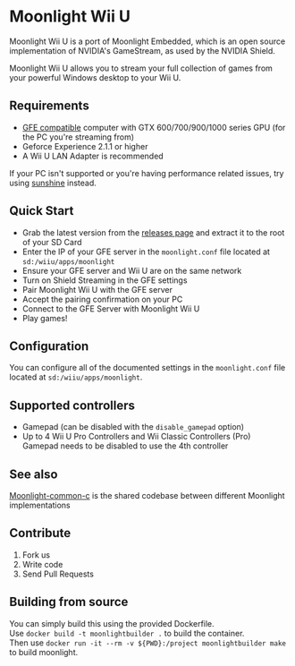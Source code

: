 # Moonlight Wii U

Moonlight Wii U is a port of Moonlight Embedded, which is an open source implementation of NVIDIA's GameStream, as used by the NVIDIA Shield.

Moonlight Wii U allows you to stream your full collection of games from your powerful Windows desktop to your Wii U.

## Requirements

* [GFE compatible](http://shield.nvidia.com/play-pc-games/) computer with GTX 600/700/900/1000 series GPU (for the PC you're streaming from)
* Geforce Experience 2.1.1 or higher
* A Wii U LAN Adapter is recommended

If your PC isn't supported or you're having performance related issues, try using [sunshine](https://github.com/loki-47-6F-64/sunshine) instead.

## Quick Start

* Grab the latest version from the [releases page](https://github.com/GaryOderNichts/moonlight-wiiu/releases) and extract it to the root of your SD Card
* Enter the IP of your GFE server in the `moonlight.conf` file located at `sd:/wiiu/apps/moonlight`
* Ensure your GFE server and Wii U are on the same network
* Turn on Shield Streaming in the GFE settings
* Pair Moonlight Wii U with the GFE server
* Accept the pairing confirmation on your PC
* Connect to the GFE Server with Moonlight Wii U
* Play games!

## Configuration

You can configure all of the documented settings in the `moonlight.conf` file located at `sd:/wiiu/apps/moonlight`.

## Supported controllers

* Gamepad (can be disabled with the `disable_gamepad` option)
* Up to 4 Wii U Pro Controllers and Wii Classic Controllers (Pro)  
  Gamepad needs to be disabled to use the 4th controller

## See also

[Moonlight-common-c](https://github.com/moonlight-stream/moonlight-common-c) is the shared codebase between different Moonlight implementations

## Contribute

1. Fork us
2. Write code
3. Send Pull Requests

## Building from source

You can simply build this using the provided Dockerfile.  
Use `docker build -t moonlightbuilder .` to build the container.  
Then use `docker run -it --rm -v ${PWD}:/project moonlightbuilder make` to build moonlight.  
